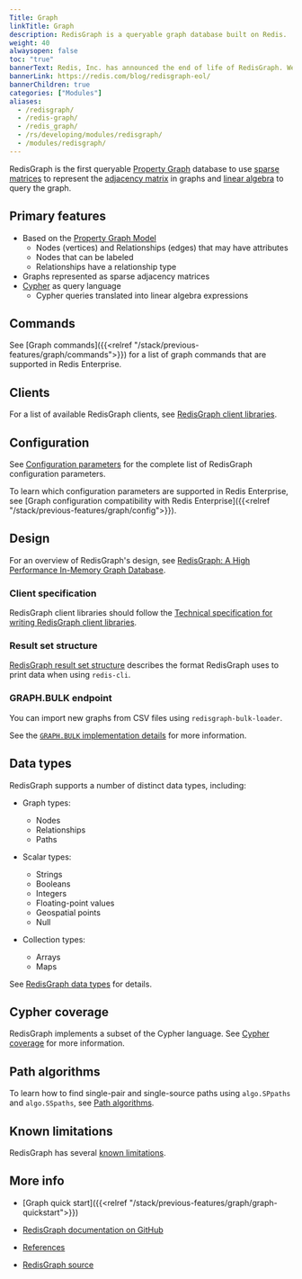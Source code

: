 ```yaml
---
Title: Graph
linkTitle: Graph
description: RedisGraph is a queryable graph database built on Redis.
weight: 40
alwaysopen: false
toc: "true"
bannerText: Redis, Inc. has announced the end of life of RedisGraph. We will carry out the process gradually and in accordance with our commitment to our customers. See [details].
bannerLink: https://redis.com/blog/redisgraph-eol/
bannerChildren: true
categories: ["Modules"]
aliases:
  - /redisgraph/
  - /redis-graph/
  - /redis_graph/
  - /rs/developing/modules/redisgraph/
  - /modules/redisgraph/
---
```

RedisGraph is the first queryable [Property Graph](https://github.com/opencypher/openCypher/blob/master/docs/property-graph-model.adoc) database to use [sparse matrices](https://en.wikipedia.org/wiki/Sparse_matrix) to represent the [adjacency matrix](https://en.wikipedia.org/wiki/Adjacency_matrix) in graphs and [linear algebra](http://faculty.cse.tamu.edu/davis/GraphBLAS.html) to query the graph.

## Primary features

- Based on the [Property Graph Model](https://github.com/opencypher/openCypher/blob/master/docs/property-graph-model.adoc)
    - Nodes (vertices) and Relationships (edges) that may have attributes
    - Nodes that can be labeled
    - Relationships have a relationship type
- Graphs represented as sparse adjacency matrices
- [Cypher](http://www.opencypher.org/) as query language
    - Cypher queries translated into linear algebra expressions

## Commands

See [Graph commands]({{<relref "/stack/previous-features/graph/commands">}}) for a list of graph commands that are supported in Redis Enterprise.

## Clients

For a list of available RedisGraph clients, see [RedisGraph client libraries](https://github.com/RedisGraph/RedisGraph/blob/master/docs/docs/clients.md).

## Configuration

See [Configuration parameters](https://github.com/RedisGraph/RedisGraph/blob/master/docs/docs/configuration.md) for the complete list of RedisGraph configuration parameters.

To learn which configuration parameters are supported in Redis Enterprise, see [Graph configuration compatibility with Redis Enterprise]({{<relref "/stack/previous-features/graph/config">}}).

## Design

For an overview of RedisGraph's design, see [RedisGraph: A High Performance In-Memory Graph Database](https://github.com/RedisGraph/RedisGraph/blob/master/docs/docs/design/_index.md).

### Client specification

RedisGraph client libraries should follow the [Technical specification for writing RedisGraph client libraries](https://github.com/RedisGraph/RedisGraph/blob/master/docs/docs/design/client_spec.md).

### Result set structure

[RedisGraph result set structure](https://github.com/RedisGraph/RedisGraph/blob/master/docs/docs/design/result_structure.md) describes the format RedisGraph uses to print data when using `redis-cli`.

### GRAPH.BULK endpoint

You can import new graphs from CSV files using `redisgraph-bulk-loader`.

See the [`GRAPH.BULK` implementation details](https://github.com/RedisGraph/RedisGraph/blob/master/docs/docs/design/bulk_spec.md) for more information.

## Data types

RedisGraph supports a number of distinct data types, including:

- Graph types:
    - Nodes
    - Relationships
    - Paths

- Scalar types:
    - Strings
    - Booleans
    - Integers
    - Floating-point values
    - Geospatial points
    - Null
  
- Collection types:
    - Arrays
    - Maps

See [RedisGraph data types](https://github.com/RedisGraph/RedisGraph/blob/master/docs/docs/datatypes.md) for details.

## Cypher coverage

RedisGraph implements a subset of the Cypher language. See [Cypher coverage](https://github.com/RedisGraph/RedisGraph/blob/master/docs/docs/cypher_support.md) for more information.

## Path algorithms

To learn how to find single-pair and single-source paths using `algo.SPpaths` and `algo.SSpaths`, see [Path algorithms](https://github.com/RedisGraph/RedisGraph/blob/master/docs/docs/path_algorithm.md).

## Known limitations

RedisGraph has several [known limitations](https://github.com/RedisGraph/RedisGraph/blob/master/docs/docs/known_limitations.md).

## More info

- [Graph quick start]({{<relref "/stack/previous-features/graph/graph-quickstart">}})

- [RedisGraph documentation on GitHub](https://github.com/RedisGraph/RedisGraph/tree/master/docs/docs)

- [References](https://github.com/RedisGraph/RedisGraph/blob/master/docs/docs/References.md)

- [RedisGraph source](https://github.com/RedisGraph/RedisGraph/)